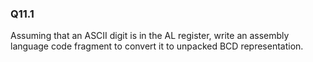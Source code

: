 ### Q11.1

Assuming that an ASCII digit is in the AL register, write an assembly language code fragment to convert it to unpacked BCD representation.